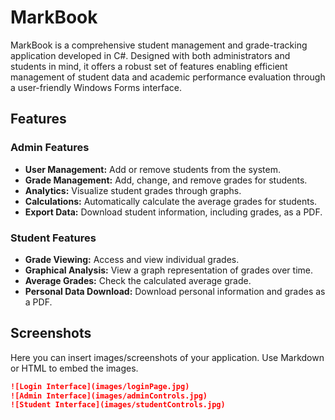 # MarkBook

MarkBook is a comprehensive student management and grade-tracking application developed in C#. Designed with both administrators and students in mind, it offers a robust set of features enabling efficient management of student data and academic performance evaluation through a user-friendly Windows Forms interface.

## Features

### Admin Features
- **User Management:** Add or remove students from the system.
- **Grade Management:** Add, change, and remove grades for students.
- **Analytics:** Visualize student grades through graphs.
- **Calculations:** Automatically calculate the average grades for students.
- **Export Data:** Download student information, including grades, as a PDF.

### Student Features
- **Grade Viewing:** Access and view individual grades.
- **Graphical Analysis:** View a graph representation of grades over time.
- **Average Grades:** Check the calculated average grade.
- **Personal Data Download:** Download personal information and grades as a PDF.

## Screenshots

Here you can insert images/screenshots of your application. Use Markdown or HTML to embed the images.

```markdown
![Login Interface](images/loginPage.jpg)
![Admin Interface](images/adminControls.jpg)
![Student Interface](images/studentControls.jpg)

